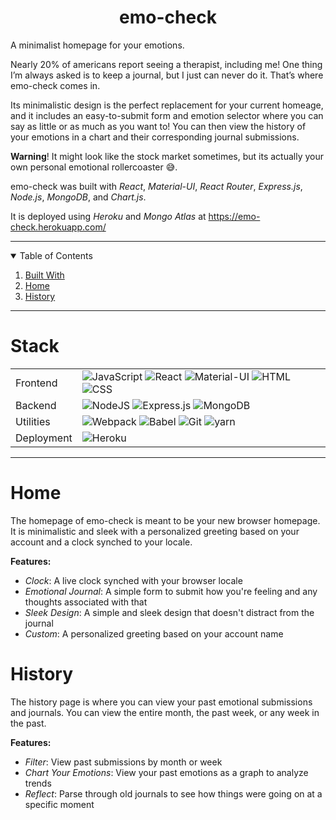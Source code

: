 <p align="center">
  <h1 align="center"><strong>emo-check</strong></h1>

  <p align="left">
    A minimalist homepage for your emotions. 
  
  Nearly 20% of americans report seeing a therapist, including me! One thing I’m always asked is to keep a journal, but I just can never do it. That’s where emo-check comes in. 
  
  Its minimalistic design is the perfect replacement for your current homeage, and it includes an easy-to-submit form and emotion selector where you can say as little or as much as you want to!
  You can then view the history of your emotions in a chart and their corresponding journal submissions. 
  
  <strong>Warning</strong>! It might look like the stock market sometimes, but its actually your own personal emotional rollercoaster 😅.
  
  emo-check was built with <em>React</em>, <em>Material-UI</em>, <em>React Router</em>, <em>Express.js</em>, <em>Node.js</em>, <em>MongoDB</em>, and <em>Chart.js</em>. 
  
  It is deployed using <em>Heroku</em> and <em>Mongo Atlas</em> at https://emo-check.herokuapp.com/
  
  </p>
</p>
<hr />

<!-- TABLE OF CONTENTS -->
<details open="open">
  <summary>Table of Contents</summary>
  <ol>
    <li><a href="#stack">Built With</a></li>
    <li><a href="#home">Home</a></li>
    <li><a href="#history">History</a></li>
  </ol>
</details>

<hr />

# Stack

<table>
  <tbody>
    <tr>
      <td>Frontend</td>
      <td>
        <img alt="JavaScript" src="https://img.shields.io/badge/javascript%20-%23323330.svg?&style=for-the-badge&logo=javascript&logoColor=%23F7DF1E" />
        <img alt="React" src="https://img.shields.io/badge/react%20-%2320232a.svg?&style=for-the-badge&logo=react&logoColor=%2361DAFB" />
        <img alt="Material-UI" src="https://img.shields.io/badge/-Material--UI-%230081CB?&style=for-the-badge&logo=material-ui&logoColor=white" />
        <img alt="HTML" src="https://img.shields.io/badge/html5%20-%23E34F26.svg?&style=for-the-badge&logo=html5&logoColor=white" />
        <img alt="CSS" src="https://img.shields.io/badge/css3%20-%231572B6.svg?&style=for-the-badge&logo=css3&logoColor=white" />
      </td>
    </tr>
      <td>Backend</td>
      <td>
        <img alt="NodeJS" src="https://img.shields.io/badge/node.js-%2343853D.svg?style=for-the-badge&logo=node-dot-js&logoColor=white"/>
        <img alt="Express.js" src="https://img.shields.io/badge/express.js-%23404d59.svg?style=for-the-badge&logo=express&logoColor=%2361DAFB"/>
        <img alt="MongoDB" src ="https://img.shields.io/badge/MongoDB-%234ea94b.svg?style=for-the-badge&logo=mongodb&logoColor=white"/>
      </td>
    <tr>
      <td>Utilities</td>
      <td>
        <img alt="Webpack" src="https://img.shields.io/badge/webpack%20-%2320232a.svg?&style=for-the-badge&logo=webpack&logoColor=%2361DAFB" />
        <img alt="Babel" src="https://img.shields.io/badge/Babel-F9DC3e?style=for-the-badge&logo=babel&logoColor=black" />
        <img alt="Git" src="https://img.shields.io/badge/Git-F05032?style=for-the-badge&logo=git&logoColor=white" />
        <img alt="yarn" src="https://img.shields.io/badge/Yarn-2C8EBB?style=for-the-badge&logo=yarn&logoColor=white"/>
      </td>
    </tr>
    <tr>
      <td>Deployment</td>
      <td>
        <img alt="Heroku" src="https://img.shields.io/badge/heroku-%23430098.svg?style=for-the-badge&logo=heroku&logoColor=white"/>
      </td>
    </tr>
  </tbody>
</table>

<hr />

# Home
The homepage of emo-check is meant to be your new browser homepage. It is minimalistic and sleek with a personalized greeting based on your account and a clock synched to your locale. 

**Features:**

  * *Clock*: A live clock synched with your browser locale
  * *Emotional Journal*: A simple form to submit how you're feeling and any thoughts associated with that
  * *Sleek Design*: A simple and sleek design that doesn't distract from the journal
  * *Custom*: A personalized greeting based on your account name

# History
The history page is where you can view your past emotional submissions and journals. You can view the entire month, the past week, or any week in the past.

**Features:**

  * *Filter*: View past submissions by month or week
  * *Chart Your Emotions*: View your past emotions as a graph to analyze trends
  * *Reflect*: Parse through old journals to see how things were going on at a specific moment


